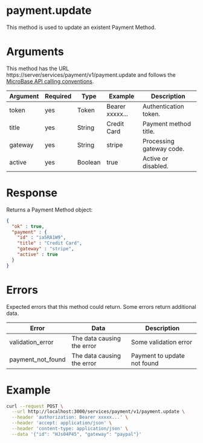 # payment.update

This method is used to update an existent Payment Method.

# Arguments

This method has the URL https://server/services/payment/v1/payment.update and
follows the [MicroBase API calling conventions](../calling-conventions.html).

Argument | Required | Type | Example | Description
---------|----------|------|---------|------------
token    | yes | Token     | Bearer xxxxx... | Authentication token.
title    | yes | String    | Credit Card     | Payment method title.
gateway  | yes | String    | stripe          | Processing gateway code.   
active   | yes | Boolean   | true            | Active or disabled.

# Response

Returns a Payment Method object:

```json
{
  "ok" : true,
  "payment" : {
    "id" : "ia5RA1W9",
    "title" : "Credit Card",
    "gateway" : "stripe",
    "active" : true
  }
}
```

# Errors

Expected errors that this method could return. Some errors return additional data.

Error | Data | Description
------|------|------------
validation_error | The data causing the error | Some validation error
payment_not_found | The data causing the error | Payment to update not found

# Example

```bash
curl --request POST \
  --url http://localhost:3000/services/payment/v1/payment.update \
  --header 'authorization: Bearer xxxxx...' \
  --header 'accept: application/json' \
  --header 'content-type: application/json' \
  --data '{"id": "HJs04P45", "gateway": "paypal"}'
```
